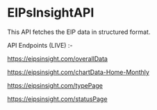 # EIPsInsightAPI

This API fetches the EIP data in structured format.

API Endpoints (LIVE) :-

https://eipsinsight.com/overallData

https://eipsinsight.com/chartData-Home-Monthly

https://eipsinsight.com/typePage

https://eipsinsight.com/statusPage
